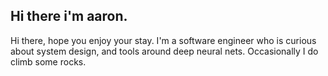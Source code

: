 <h2><b>Hi there i'm aaron. </b></h2>

Hi there, hope you enjoy your stay. I'm a software engineer who is curious about system design, and tools around deep neural nets. Occasionally I do climb some rocks.
